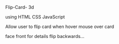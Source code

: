 Flip-Card- 3d 

using HTML CSS JavaScript

Allow user to flip card when hover mouse over card

face front for details flip backwards... 
